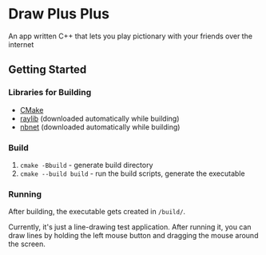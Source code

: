 # Draw Plus Plus

An app written C++ that lets you play pictionary with your friends over the
internet

## Getting Started

### Libraries for Building

- [CMake](https://cmake.org/install/)
- [raylib](https://github.com/raysan5/raylib) (downloaded automatically while building)
- [nbnet](https://github.com/nathhB/nbnet) (downloaded automatically while building)

### Build

1. `cmake -Bbuild` - generate build directory
2. `cmake --build build` - run the build scripts, generate the executable

### Running

After building, the executable gets created in `/build/`.

Currently, it's just a line-drawing test application. After running it, you can
draw lines by holding the left mouse button and dragging the mouse around the
screen.
